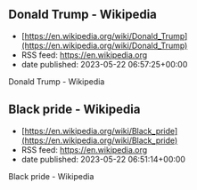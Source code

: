 ## Donald Trump - Wikipedia
 - [https://en.wikipedia.org/wiki/Donald_Trump](https://en.wikipedia.org/wiki/Donald_Trump)
 - RSS feed: https://en.wikipedia.org
 - date published: 2023-05-22 06:57:25+00:00

Donald Trump - Wikipedia

## Black pride - Wikipedia
 - [https://en.wikipedia.org/wiki/Black_pride](https://en.wikipedia.org/wiki/Black_pride)
 - RSS feed: https://en.wikipedia.org
 - date published: 2023-05-22 06:51:14+00:00

Black pride - Wikipedia

